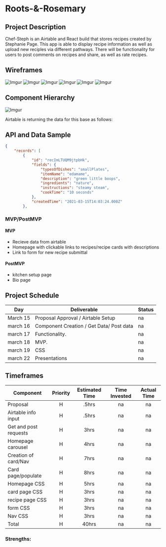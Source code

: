 # Roots-&-Rosemary



## Project Description

Chef-Steph is an Airtable and React build that stores recipes created by Stephanie Page. This app is able to display recipe information as well as upload new reciples via different pathways. There will be functionality for users to post comments on recipes and share, as well as rate recipes.

## Wireframes

![Imgur](https://i.imgur.com/hVIACEy.png) 
![Imgur](https://i.imgur.com/mkQd7Wk.png)
![Imgur](https://i.imgur.com/eeVPQRB.png)
![Imgur](https://i.imgur.com/PiWRVuj.png)
![Imgur](https://i.imgur.com/0rWHyuk.png)
![Imgur](https://i.imgur.com/A94EtLU.png)

## Component Hierarchy
![Imgur](https://i.imgur.com/noshADP.png)

Airtable is returning the data for this base as follows:

## API and Data Sample
``` .json 
{
    "records": [
        {
            "id": "recImLTUQM9jtpbHk",
            "fields": {
                "typesOfDishes": "smallPlates",
                "itemName": "edamame",
                "description": "green little boops",
                "ingredients": "nature",
                "instructions": "steamy steam",
                "cookTime": "10 seconds"
            },
            "createdTime": "2021-03-15T14:03:24.000Z"
        },
```






### MVP/PostMVP

#### MVP
- Recieve data from airtable
- Homepage with clickable links to recipes/recipe cards with descriptions
- Link to form for new recipe submittal

#### PostMVP

- kitchen setup page 
- Bio page

## Project Schedule

| Day      | Deliverable                                | Status   |
| -------- | ------------------------------------------ | -------- |
| March 15 | Proposal Approval / Airtable Setup         | na |
| march 16 | Component Creation / Get Data/ Post data   | na |
| march 17 | Functionality.                             | na |
| march 18 | MVP.                                       | na |
| march 19 | CSS                                        | na |
| march 22  | Presentations                             | na |

## Timeframes

| Component                 | Priority | Estimated Time | Time Invested | Actual Time |
| ------------------------- | :------: | :------------: | :-----------: | :---------: |
| Proposal                       |    H     |     .5hrs      |     na      |    na     |
| Airtable info input            |    H     |     .5hrs      |     na      |    na     |
| Get and post requests          |    H     |      3hrs      |     na      |    na     |
| Homepage carousel              |    H     |      4hrs      |     na      |    na     |
| Creation of card/Nav           |    H     |      7hrs      |     na      |    na     |
| Card page/populate             |    H     |      8hrs      |     na      |    na     |
| Homepage CSS                   |    H     |      5hrs      |     na      |    na     |
| card page CSS                  |    H     |      3hrs      |     na      |    na     |
| recipe page CSS                |    H     |      3hrs      |     na      |    na     |
| form CSS                       |    H     |      3hrs      |     na      |    na     |
| Nav CSS                        |    H     |      3hrs      |     na      |    na     |
| Total                          |    H     |     40hrs      |     na      |    na     |



### Strengths:




